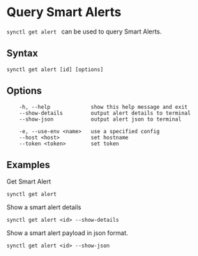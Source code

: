 
# Query Smart Alerts
`synctl get alert ` can be used to query Smart Alerts. 

## Syntax
```
synctl get alert [id] [options]
```

## Options
```
    -h, --help             show this help message and exit
    --show-details         output alert details to terminal
    --show-json            output alert json to terminal

    -e, --use-env <name>   use a specified config
    --host <host>          set hostname
    --token <token>        set token
```

## Examples
Get Smart Alert
```
synctl get alert
```

Show a smart alert details
```
synctl get alert <id> --show-details
```

Show a smart alert payload in json format.
```
synctl get alert <id> --show-json
```
